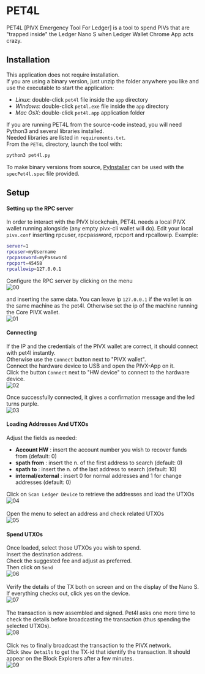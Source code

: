 # PET4L
PET4L [PIVX Emergency Tool For Ledger] is a tool to spend PIVs that are "trapped inside" the Ledger Nano S when Ledger Wallet Chrome App acts crazy.

## Installation
This application does not require installation.<br>
If you are using a binary version, just unzip the folder anywhere you like and use the executable to start the application:
- *Linux*: double-click `pet4l` file inside the `app` directory
- *Windows*: double-click `pet4l.exe` file inside the `app` directory
- *Mac OsX*: double-click `pet4l.app` application folder

If you are running PET4L from the source-code instead, you will need Python3 and several libraries installed.<br>
Needed libraries are listed in `requirements.txt`.<br>
From the `PET4L` directory, launch the tool with:
```bash
python3 pet4l.py
```
To make binary versions from source, [PyInstaller](http://www.pyinstaller.org/) can be used with the `specPet4l.spec` file provided.


## Setup
#### Setting up the RPC server
In order to interact with the PIVX blockchain, PET4L needs a local PIVX wallet running alongside (any empty pivx-cli wallet will do).
Edit your local `pivx.conf` inserting rpcuser, rpcpassword, rpcport and rpcallowip.
Example:
```bash
server=1
rpcuser=myUsername
rpcpassword=myPassword
rpcport=45458
rpcallowip=127.0.0.1
```

Configure the RPC server by clicking on the menu
<br>![00](doc/img/00.png)<br>

and inserting the same data.
You can leave ip `127.0.0.1` if the wallet is on the same machine as the pet4l. Otherwise set the ip of the machine running the Core PIVX wallet.
<br>![01](doc/img/01.png)<br>

#### Connecting
If the IP and the credentials of the PIVX wallet are correct, it should connect with pet4l instantly.<br>
Otherwise use the `Connect` button next to "PIVX wallet".<br>
Connect the hardware device to USB and open the PIVX-App on it.<br>
Click the button `Connect` next to "HW device" to connect to the hardware device.
<br>![02](doc/img/02.png)<br>

Once successfully connected, it gives a confirmation message and the led turns purple.
<br>![03](doc/img/03.png)<br>

#### Loading Addresses And UTXOs
Adjust the fields as needed:
- <b>Account HW</b> : insert the account number you wish to recover funds from (default: 0)
- <b>spath from</b> : insert the n. of the first address to search (default: 0)
- <b>spath to</b> : insert the n. of the last address to search (default: 10)
- <b>internal/external</b> : insert 0 for normal addresses and 1 for change addresses (default: 0)


Click on `Scan Ledger Device` to retrieve the addresses and load the UTXOs
<br>![04](doc/img/04.png)<br>
<br>
Open the menu to select an address and check related UTXOs
<br>![05](doc/img/05.png)<br>

#### Spend UTXOs
Once loaded, select those UTXOs you wish to spend.<br>
Insert the destination address.<br>
Check the suggested fee and adjust as preferred.<br>
Then click on `Send`
<br>![06](doc/img/06.png)<br>
<br>
Verify the details of the TX both on screen and on the display of the Nano S.
If everything checks out, click yes on the device.
<br>![07](doc/img/07.png)<br>
<br>
The transaction is now assembled and signed. Pet4l asks one more time to check the details before broadcasting the transaction (thus spending the selected UTXOs).
<br>![08](doc/img/08.png)<br>
<br>
Click `Yes` to finally broadcast the transaction to the PIVX network.
<br>
Click `Show Details` to get the TX-id that identify the transaction.
It should appear on the Block Explorers after a few minutes.
<br>![09](doc/img/09.png)<br>
